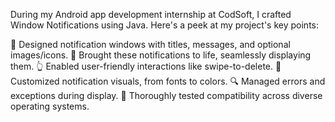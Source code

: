 During my Android app development internship at CodSoft, I crafted Window Notifications using Java. Here's a peek at my project's key points:

📝 Designed notification windows with titles, messages, and optional images/icons.
📲 Brought these notifications to life, seamlessly displaying them.
👆 Enabled user-friendly interactions like swipe-to-delete.
🌈 Customized notification visuals, from fonts to colors.
🔍 Managed errors and exceptions during display.
🧪 Thoroughly tested compatibility across diverse operating systems.
